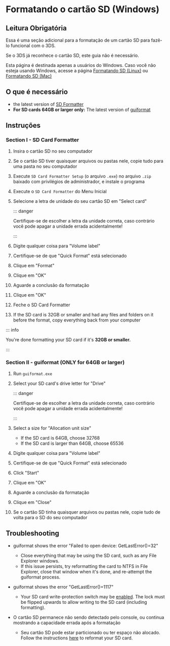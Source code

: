 # Formatando o cartão SD (Windows)

## Leitura Obrigatória

Essa é uma seção adicional para a formatação de um cartão SD para fazê-lo funcional com o 3DS.

Se o 3DS já reconhece o cartão SD, este guia não é necessário.

Esta página é destinada apenas a usuários do Windows. Caso você não esteja usando Windows, acesse a página [Formatando SD (Linux)](formatting-sd-\(linux\)) ou [Formatando SD (Mac)](formatting-sd-\(mac\))

## O que é necessário

- the latest version of [SD Formatter](https://www.sdcard.org/downloads/formatter/sd-memory-card-formatter-for-windows-download/)
- **For SD cards 64GB or larger only:** The latest version of [guiformat](http://ridgecrop.co.uk/index.htm?guiformat.htm)

## Instruções

### Section I - SD Card Formatter

1. Insira o cartão SD no seu computador

2. Se o cartão SD tiver quaisquer arquivos ou pastas nele, copie tudo para uma pasta no seu computador

3. Execute `SD Card Formatter Setup` (o arquivo `.exe`) no arquivo `.zip` baixado com privilégios de administrador, e instale o programa

4. Execute o `SD Card Formatter` do Menu Inicial

5. Selecione a letra de unidade do seu cartão SD em "Select card"

   ::: danger

   Certifique-se de escolher a letra da unidade correta, caso contrário você pode apagar a unidade errada acidentalmente!

   :::

6. Digite qualquer coisa para "Volume label"

7. Certifique-se de que "Quick Format" está selecionado

8. Clique em "Format"

9. Clique em "OK"

10. Aguarde a conclusão da formatação

11. Clique em "OK"

12. Feche o SD Card Formatter

13. If the SD card is 32GB or smaller and had any files and folders on it before the format, copy everything back from your computer

::: info

You're done formatting your SD card if it's **32GB or smaller.**

:::

### Section II - guiformat (ONLY for 64GB or larger)

1. Run `guiformat.exe`

2. Select your SD card's drive letter for "Drive"

   ::: danger

   Certifique-se de escolher a letra da unidade correta, caso contrário você pode apagar a unidade errada acidentalmente!

   :::

3. Select a size for "Allocation unit size"
   - If the SD card is 64GB, choose 32768
   - If the SD card is larger than 64GB, choose 65536

4. Digite qualquer coisa para "Volume label"

5. Certifique-se de que "Quick Format" está selecionado

6. Click "Start"

7. Clique em "OK"

8. Aguarde a conclusão da formatação

9. Clique em "Close"

10. Se o cartão SD tinha quaisquer arquivos ou pastas nele, copie tudo de volta para o SD do seu computador

## Troubleshooting

- guiformat shows the error "Failed to open device: GetLastError()=32"
  - Close everything that may be using the SD card, such as any File Explorer windows.
  - If this issue persists, try reformatting the card to NTFS in File Explorer, close that window when it's done, and re-attempt the guiformat process.

- guiformat shows the error "GetLastError()=1117"
  - Your SD card write-protection switch may be [enabled](/images/sdlock.png). The lock must be flipped upwards to allow writing to the SD card (including formatting).

- O cartão SD permanece não sendo detectado pelo console, ou continua mostrando a capacidade errada após a formatação
  - Seu cartão SD pode estar particionado ou ter espaço não alocado. Follow the instructions [here](https://wiki.hacks.guide/wiki/SD_Clean/Windows) to reformat your SD card.
